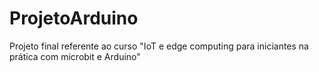 # ProjetoArduino
Projeto final referente ao curso "IoT e edge computing para iniciantes na prática com microbit e Arduino"
